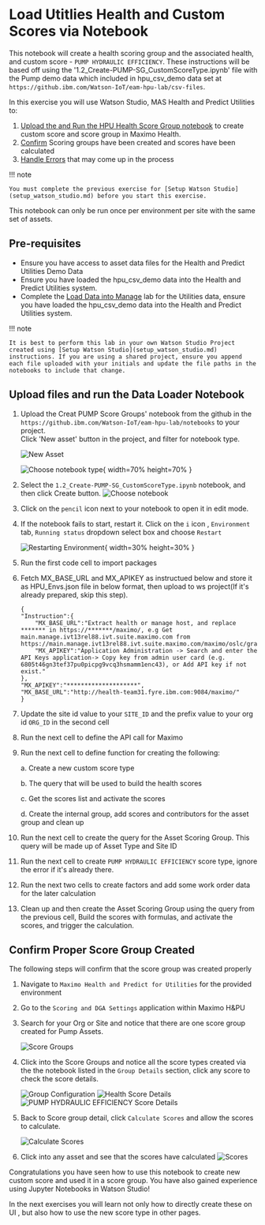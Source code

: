 # Load Utitlies Health and Custom Scores via Notebook
This notebook will create a health scoring group and the associated health, and custom score - `PUMP HYDRAULIC EFFICIENCY`. These instructions will be based off using the '1.2_Create-PUMP-SG_CustomScoreType.ipynb' file with the Pump demo data which included in hpu_csv_demo data set at `https://github.ibm.com/Watson-IoT/eam-hpu-lab/csv-files`.

In this exercise you will use Watson Studio, MAS Health and Predict Utilities to:

1. [Upload the and Run the HPU Health Score Group notebook](#run_notebook) to create custom score and score group in Maximo Health. 
2. [Confirm](#confirm_upload) Scoring groups have been created and scores have been calculated
3. [Handle Errors](#error_handling) that may come up in the process

!!! note

    You must complete the previous exercise for [Setup Watson Studio](setup_watson_studio.md) before you start this exercise.

This notebook can only be run once per environment per site with the same set of assets. 

## Pre-requisites 

- Ensure you have access to asset data files for the Health and Predict Utilities Demo Data
- Ensure you have loaded the hpu_csv_demo data into the Health and Predict Utilities system.
- Complete the [Load Data into Manage](../../apm_8.7/asset_data_loader) lab for the Utilities data, ensure you have loaded the hpu_csv_demo data into the Health and Predict Utilities system.

!!! note

    It is best to perform this lab in your own Watson Studio Project created using [Setup Watson Studio](setup_watson_studio.md) instructions. If you are using a shared project, ensure you append each file uploaded with your initials and update the file paths in the notebooks to include that change.

## Upload files and run the Data Loader Notebook
<a name="run_notebook"></a>

1. Upload the Creat PUMP Score Groups' notebook from the github in the `https://github.ibm.com/Watson-IoT/eam-hpu-lab/notebooks` to your project.    
Click 'New asset' button in the project, and filter for notebook type.
   
    ![New Asset](/img/apm_8.9/pump_sg1.png)   
       
    ![Choose notebook type](/img/apm_8.9/pump_sg2.png){ width=70% height=70% } 

2. Select the `1.2_Create-PUMP-SG_CustomScoreType.ipynb` notebook, and then click Create button. 
    ![Choose notebook](/img/apm_8.9/pump_sg3.png)   

3. Click on the `pencil` icon next to your notebook to open it in edit mode.

4. If the notebook fails to start, restart it.  Click on the `i` icon , `Environment` tab,  `Running status` dropdown select box and choose `Restart`

    ![Restarting Environment](/img/apm_8.7/HPU_dataloader_3.png){ width=30% height=30% } 

5. Run the first code cell to import packages

6. Fetch MX_BASE_URL and MX_APIKEY as instructued below and store it as HPU_Envs.json file in below format, then upload to ws project(If it's already prepared, skip this step).    
    ```
    {
    "Instruction":{
        "MX_BASE_URL":"Extract health or manage host, and replace ******* in https://*******/maximo/, e.g Get main.manage.ivt13rel88.ivt.suite.maximo.com from https://main.manage.ivt13rel88.ivt.suite.maximo.com/maximo/oslc/graphite/relengineer/index.html",
        "MX_APIKEY":"Application Administration -> Search and enter the API Keys application-> Copy key from admin user card (e.g. 6805t46gn3tef37pu0picpg9vcq3hsmamm1enc43), or Add API key if not exist."
    },
    "MX_APIKEY":"********************",
    "MX_BASE_URL":"http://health-team31.fyre.ibm.com:9084/maximo/"
    }
    ```   

7. Update the site id value to your `SITE_ID` and the prefix value to your org id `ORG_ID` in the second cell

9. Run the next cell to define the API call for Maximo

10. Run the next cell to define function for creating the following:

    a. Create a new custom score type

    b. The query that will be used to build the health scores
    
    c. Get the scores list and activate the scores
    
    d. Create the internal group, add scores and contributors for the asset group and clean up
    
11. Run the next cell to create the query for the Asset Scoring Group. This query will be made up of Asset Type and Site ID

12. Run the next cell to create `PUMP HYDRAULIC EFFICIENCY` score type, ignore the error if it's already there. 

13. Run the next two cells to create factors and add some work order data for the later calculation

14. Clean up and then create the Asset Scoring Group using the query from the previous cell, Build the scores with formulas, and activate the scores, and trigger the calculation.

## Confirm Proper Score Group Created
<a name="confirm_upload"></a>
The following steps will confirm that the score group was created properly

1. Navigate to `Maximo Health and Predict for Utilities` for the provided environment

2. Go to the `Scoring and DGA Settings` application within Maximo H&PU

3. Search for your Org or Site and notice that there are one score group created for Pump Assets. 

    ![Score Groups](/img/apm_8.9/pump_sg4.png)
4. Click into the Score Groups and notice all the score types created via the the notebook listed in the `Group Details` section, click any score to check the score details.

    ![Group Configuration](/img/apm_8.9/pump_sg5.png)
    ![Health Score Details](/img/apm_8.9/pump_sg6.png)   
    ![PUMP HYDRAULIC EFFICIENCY Score Details](/img/apm_8.9/pump_sg7.png)   

5. Back to Score group detail, click `Calculate Scores` and allow the scores to calculate.

    ![Calculate Scores](/img/apm_8.9/pump_sg8.png)
6. Click into any asset and see that the scores have calculated
    ![Scores](/img/apm_8.9/pump_sg9.png)

Congratulations you have seen how to use this notebook to create new custom score and used it in a score group. You have also gained experience using Jupyter Notebooks in Watson Studio!

In the next exercises you will learn not only how to directly create these on UI , but also how to use the new score type in other pages.